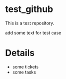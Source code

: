 # test_github

This is a test repository.

add some text for test case

# Details

- some tickets
- some tasks

